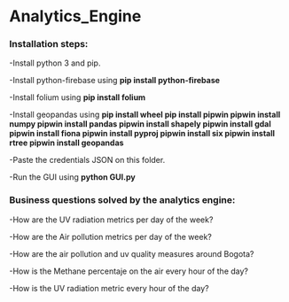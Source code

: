 # Analytics_Engine
### Installation steps:
-Install python 3 and pip.

-Install python-firebase using **pip install python-firebase**

-Install folium using **pip install folium**

-Install geopandas using **pip install wheel
pip install pipwin
pipwin install numpy
pipwin install pandas
pipwin install shapely
pipwin install gdal
pipwin install fiona
pipwin install pyproj
pipwin install six
pipwin install rtree
pipwin install geopandas**

-Paste the credentials JSON on this folder.

-Run the GUI using **python GUI.py**


### Business questions solved by the analytics engine:

-How are the UV radiation metrics per day of the week?

-How are the Air pollution metrics per day of the week?

-How are the air pollution and uv quality measures around Bogota?

-How is the Methane percentaje on the air every hour of the day?

-How is the UV radiation metric every hour of the day?
